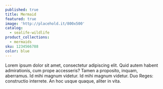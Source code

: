 ```yaml
---
published: true
title: Mermaid
featured: true
image: 'http://placehold.it/800x500'
catalog:
  - sealife-wildlife
product_collections:
  - mermaids
sku: 1234566788
color: blue
---
```


Lorem ipsum dolor sit amet, consectetur adipiscing elit. Quid autem habent admirationis, cum prope accesseris? Tamen a proposito, inquam, aberramus. Id mihi magnum videtur. Id mihi magnum videtur. Duo Reges: constructio interrete. An hoc usque quaque, aliter in vita.